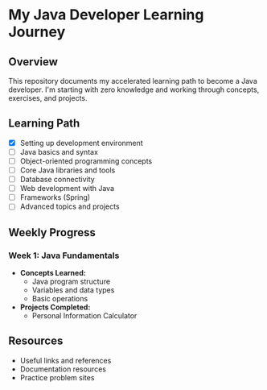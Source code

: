 # My Java Developer Learning Journey

## Overview
This repository documents my accelerated learning path to become a Java developer. I'm starting with zero knowledge and working through concepts, exercises, and projects.

## Learning Path
- [x] Setting up development environment
- [ ] Java basics and syntax
- [ ] Object-oriented programming concepts
- [ ] Core Java libraries and tools
- [ ] Database connectivity
- [ ] Web development with Java
- [ ] Frameworks (Spring)
- [ ] Advanced topics and projects

## Weekly Progress
### Week 1: Java Fundamentals
- **Concepts Learned:** 
  - Java program structure
  - Variables and data types
  - Basic operations
- **Projects Completed:**
  - Personal Information Calculator

## Resources
- Useful links and references
- Documentation resources
- Practice problem sites